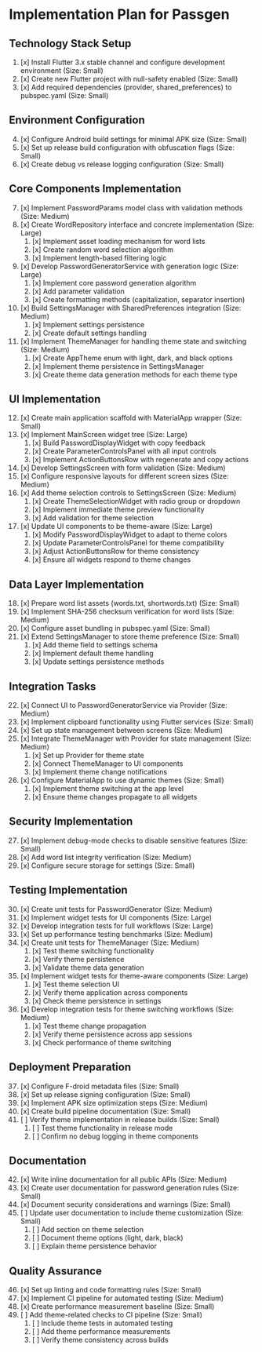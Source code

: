 # Implementation Plan for Passgen

## Technology Stack Setup
1. [x] Install Flutter 3.x stable channel and configure development environment (Size: Small)
2. [x] Create new Flutter project with null-safety enabled (Size: Small)
3. [x] Add required dependencies (provider, shared_preferences) to pubspec.yaml (Size: Small)

## Environment Configuration
4. [x] Configure Android build settings for minimal APK size (Size: Small)
5. [x] Set up release build configuration with obfuscation flags (Size: Small)
6. [x] Create debug vs release logging configuration (Size: Small)

## Core Components Implementation
7. [x] Implement PasswordParams model class with validation methods (Size: Medium)
8. [x] Create WordRepository interface and concrete implementation (Size: Large)
   1. [x] Implement asset loading mechanism for word lists
   2. [x] Create random word selection algorithm
   3. [x] Implement length-based filtering logic
9. [x] Develop PasswordGeneratorService with generation logic (Size: Large)
   1. [x] Implement core password generation algorithm
   2. [x] Add parameter validation
   3. [x] Create formatting methods (capitalization, separator insertion)
10. [x] Build SettingsManager with SharedPreferences integration (Size: Medium)
    1. [x] Implement settings persistence
    2. [x] Create default settings handling
11. [x] Implement ThemeManager for handling theme state and switching (Size: Medium)
    1. [x] Create AppTheme enum with light, dark, and black options
    2. [x] Implement theme persistence in SettingsManager
    3. [x] Create theme data generation methods for each theme type

## UI Implementation
12. [x] Create main application scaffold with MaterialApp wrapper (Size: Small)
13. [x] Implement MainScreen widget tree (Size: Large)
    1. [x] Build PasswordDisplayWidget with copy feedback
    2. [x] Create ParameterControlsPanel with all input controls
    3. [x] Implement ActionButtonsRow with regenerate and copy actions
14. [x] Develop SettingsScreen with form validation (Size: Medium)
15. [x] Configure responsive layouts for different screen sizes (Size: Medium)
16. [x] Add theme selection controls to SettingsScreen (Size: Medium)
    1. [x] Create ThemeSelectionWidget with radio group or dropdown
    2. [x] Implement immediate theme preview functionality
    3. [x] Add validation for theme selection
17. [x] Update UI components to be theme-aware (Size: Large)
    1. [x] Modify PasswordDisplayWidget to adapt to theme colors
    2. [x] Update ParameterControlsPanel for theme compatibility
    3. [x] Adjust ActionButtonsRow for theme consistency
    4. [x] Ensure all widgets respond to theme changes

## Data Layer Implementation
18. [x] Prepare word list assets (words.txt, shortwords.txt) (Size: Small)
19. [x] Implement SHA-256 checksum verification for word lists (Size: Medium)
20. [x] Configure asset bundling in pubspec.yaml (Size: Small)
21. [x] Extend SettingsManager to store theme preference (Size: Small)
    1. [x] Add theme field to settings schema
    2. [x] Implement default theme handling
    3. [x] Update settings persistence methods

## Integration Tasks
22. [x] Connect UI to PasswordGeneratorService via Provider (Size: Medium)
23. [x] Implement clipboard functionality using Flutter services (Size: Small)
24. [x] Set up state management between screens (Size: Medium)
25. [x] Integrate ThemeManager with Provider for state management (Size: Medium)
    1. [x] Set up Provider for theme state
    2. [x] Connect ThemeManager to UI components
    3. [x] Implement theme change notifications
26. [x] Configure MaterialApp to use dynamic themes (Size: Small)
    1. [x] Implement theme switching at the app level
    2. [x] Ensure theme changes propagate to all widgets

## Security Implementation
27. [x] Implement debug-mode checks to disable sensitive features (Size: Small)
28. [x] Add word list integrity verification (Size: Medium)
29. [x] Configure secure storage for settings (Size: Small)

## Testing Implementation
30. [x] Create unit tests for PasswordGenerator (Size: Medium)
31. [x] Implement widget tests for UI components (Size: Large)
32. [x] Develop integration tests for full workflows (Size: Large)
33. [x] Set up performance testing benchmarks (Size: Medium)
34. [x] Create unit tests for ThemeManager (Size: Medium)
    1. [x] Test theme switching functionality
    2. [x] Verify theme persistence
    3. [x] Validate theme data generation
35. [x] Implement widget tests for theme-aware components (Size: Large)
    1. [x] Test theme selection UI
    2. [x] Verify theme application across components
    3. [x] Check theme persistence in settings
36. [x] Develop integration tests for theme switching workflows (Size: Medium)
    1. [x] Test theme change propagation
    2. [x] Verify theme persistence across app sessions
    3. [x] Check performance of theme switching

## Deployment Preparation
37. [x] Configure F-droid metadata files (Size: Small)
38. [x] Set up release signing configuration (Size: Small)
39. [x] Implement APK size optimization steps (Size: Medium)
40. [x] Create build pipeline documentation (Size: Small)
41. [ ] Verify theme implementation in release builds (Size: Small)
    1. [ ] Test theme functionality in release mode
    2. [ ] Confirm no debug logging in theme components

## Documentation
42. [x] Write inline documentation for all public APIs (Size: Medium)
43. [x] Create user documentation for password generation rules (Size: Small)
44. [x] Document security considerations and warnings (Size: Small)
45. [ ] Update user documentation to include theme customization (Size: Small)
    1. [ ] Add section on theme selection
    2. [ ] Document theme options (light, dark, black)
    3. [ ] Explain theme persistence behavior

## Quality Assurance
46. [x] Set up linting and code formatting rules (Size: Small)
47. [x] Implement CI pipeline for automated testing (Size: Medium)
48. [x] Create performance measurement baseline (Size: Small)
49. [ ] Add theme-related checks to CI pipeline (Size: Small)
    1. [ ] Include theme tests in automated testing
    2. [ ] Add theme performance measurements
    3. [ ] Verify theme consistency across builds